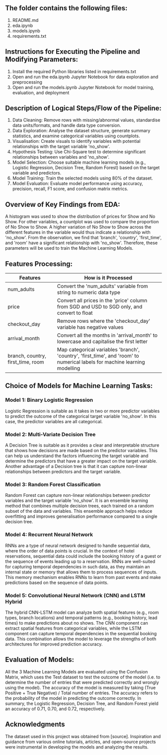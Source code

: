 <h2>The folder contains the following files:</h2>

1. README.md
2. eda.ipynb
3. models.ipynb
4. requirements.txt

<h2>Instructions for Executing the Pipeline and Modifying Parameters:</h2>

1. Install the required Python libraries listed in requirements.txt
2. Open and run the eda.ipynb Jupyter Notebook for data exploration and preprocessing
3. Open and run the models.ipynb Jupyter Notebook for model training, evaluation, and deployment

<h2>Description of Logical Steps/Flow of the Pipeline:</h2>

1. Data Cleaning: Remove rows with missing/abnormal values, standardise data units/formats, and handle data type conversion.
2. Data Exploration: Analyse the dataset structure, generate summary statistics, and examine categorical variables using countplots.
3. Visualisation: Create visuals to identify variables with potential relationships with the target variable 'no_show'.
4. Hypothesis Testing: Use Chi-Square test to determine significant relationships between variables and 'no_show'.
5. Model Selection: Choose suitable machine learning models (e.g., Logistic Regression, Decision Tree, Random Forest) based on the target variable and predictors.
6. Model Training: Train the selected models using 80% of the dataset.
7. Model Evaluation: Evaluate model performance using accuracy, precision, recall, F1 score, and confusion matrix metrics.

<h2>Overview of Key Findings from EDA:</h2>

A histogram was used to show the distribution of prices for Show and No Show. For other variables, a countplot was used to compare the proportion of No Show to Show. A higher variation of No Show to Show across the different features in the variable would thus indicate a relationship with 'no_show'. From the observation, we find that 'branch', 'country', 'first_time', and 'room' have a significant relationship with 'no_show'. Therefore, these parameters will be used to train the Machine Learning Models.

<h2>Features Processing:</h2>

| Features                             | How is it Processed                                                                                |
|-----------------------------------------------------|-----------------------------------------------------------------------------------------------|
| num_adults| Convert the 'num_adults' variable from string to numeric data type|
| price| Convert all prices in the 'price' column from SGD and USD to SGD only, and convert to float|
| checkout_day| Remove rows where the 'checkout_day' variable has negative values|
| arrival_month| Convert all the months in 'arrival_month' to lowercase and capitalise the first letter|
|branch, country, first_time, room| Map categorical variables 'branch', 'country', 'first_time', and 'room' to numerical labels for machine learning modelling|

<h2>Choice of Models for Machine Learning Tasks:</h2>

<h3>Model 1: Binary Logistic Regression</h3>

Logistic Regression is suitable as it takes in two or more predictor variables to predict the outcome of the categorical target variable 'no_show'. In this case, the predictor variables are all categorical.

<h3>Model 2: Multi-Variate Decision Tree</h3>

A Decision Tree is suitable as it provides a clear and interpretable structure that shows how decisions are made based on the predictor variables. This can help us understand the factors influencing the target variable and determine the predictors that have a greater impact on the target variable. Another advantage of a Decision tree is that it can capture non-linear relationships between predictors and the target variable.

<h3>Model 3: Random Forest Classification</h3>

Random Forest can capture non-linear relationships between predictor variables and the target variable 'no_show'. It is an ensemble learning method that combines multiple decision trees, each trained on a random subset of the data and variables. This ensemble approach helps reduce overfitting and improves generalisation performance compared to a single decision tree.

<h3>Model 4: Recurrent Neural Network</h3>

RNNs are a type of neural network designed to handle sequential data, where the order of data points is crucial. In the context of hotel reservations, sequential data could include the booking history of a guest or the sequence of events leading up to a reservation. RNNs are well-suited for capturing temporal dependencies in such data, as they maintain an internal state or memory that allows them to process sequences of inputs. This memory mechanism enables RNNs to learn from past events and make predictions based on the sequence of data points.

<h3>Model 5: Convolutional Neural Network (CNN) and LSTM Hybrid</h3>

The hybrid CNN-LSTM model can analyze both spatial features (e.g., room types, branch locations) and temporal patterns (e.g., booking history, lead times) to make predictions about no shows. The CNN component can extract spatial features from categorical variables, while the LSTM component can capture temporal dependencies in the sequential booking data. This combination allows the model to leverage the strengths of both architectures for improved prediction accuracy.
<h2>Evaluation of Models:</h2>

All the 3 Machine Learning Models are evaluated using the Confusion Matrix, which uses the Test dataset to test the outcome of the model (i.e. to determine the number of entries that were predicted correctly and wrongly using the model). The accuracy of the model is measured by taking (True Positive + True Negative) / Total number of entries. The accuracy refers to the probability of the model in predicting the outcome correctly. In summary, the Logistic Regression, Decision Tree, and Random Forest yield an accuracy of 0.71, 0.70, and 0.72, respectively.

<h2> Acknowledgments </h2>

The dataset used in this project was obtained from [source].
Inspiration and guidance from various online tutorials, articles, and open-source projects were instrumental in developing the models and analyzing the results.
